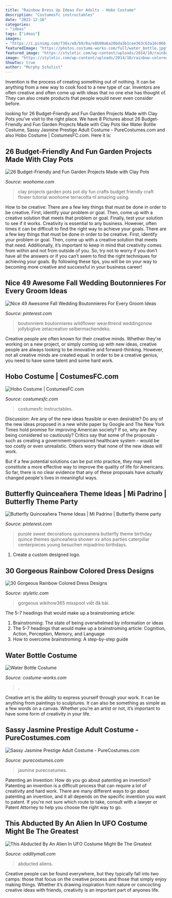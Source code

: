 ```yaml
---
title: "Rainbow Dress Up Ideas For Adults - Hobo Costume"
description: "Costumesfc instructables"
date: "2022-12-16"
categories:
- "ideas"
tags: ["ideas"]
images:
- "https://i.pinimg.com/736x/e8/b9/0a/e8b90a6a20bda3b1cee363c63a16c066.jpg"
featuredImage: "https://photos.costume-works.com/full/water_bottle.jpg"
featured_image: "https://styletic.com/wp-content/uploads/2014/10/rainbow-colored-dress/15-rainbow-colored-dress-designs.jpg"
image: "https://styletic.com/wp-content/uploads/2014/10/rainbow-colored-dress/15-rainbow-colored-dress-designs.jpg"
ShowToc: true
author: "Murphy Schulist"
---
```



Invention is the process of creating something out of nothing. It can be anything from a new way to cook food to a new type of car. Inventors are often creative and often come up with ideas that no one else has thought of. They can also create products that people would never even consider before.

	

		
looking for 26 Budget-Friendly and Fun Garden Projects Made with Clay Pots you've visit to the right place. We have 8 Pictures about 26 Budget-Friendly and Fun Garden Projects Made with Clay Pots like Water Bottle Costume, Sassy Jasmine Prestige Adult Costume - PureCostumes.com and also Hobo Costume | CostumesFC.com. Here it is:
		
    
## 26 Budget-Friendly And Fun Garden Projects Made With Clay Pots

<img loading=lazy src="http://www.woohome.com/wp-content/uploads/2015/05/clay-pot-garden-projects-woohome-10.jpg" onerror="this.onerror=null;this.src='https://tse2.mm.bing.net/th?id=OIP.WZSz21KrV3SEG4mWiS2zPQHaLG&amp;pid=15.1';" alt="26 Budget-Friendly and Fun Garden Projects Made with Clay Pots">

_Source: woohome.com_

>clay projects garden pots pot diy fun crafts budget friendly craft flower tutorial woohome terracotta nl amazing using. 

	

How to be creative: There are a few key things that must be done in order to be creative. First, identify your problem or goal. Then, come up with a creative solution that meets that problem or goal. Finally, test your solution to see if it works.
Creativity is essential to any business. However, often times it can be difficult to find the right way to achieve your goals. There are a few key things that must be done in order to be creative. First, identify your problem or goal. Then, come up with a creative solution that meets that need. Additionally, it’s important to keep in mind that creativity comes from within and not from outside of you. So, try not to worry if you don’t have all the answers or if you can’t seem to find the right techniques for achieving your goals. By following these tips, you will be on your way to becoming more creative and successful in your business career!

    
## Nice 49 Awesome Fall Wedding Boutonnieres For Every Groom Ideas

<img loading=lazy src="https://i.pinimg.com/736x/86/d9/8f/86d98f460e9ff970219144c8f98e055d.jpg" onerror="this.onerror=null;this.src='https://tse1.mm.bing.net/th?id=OIP.orzsicS8feb7sL006_522wHaJ4&amp;pid=15.1';" alt="Nice 49 Awesome Fall Wedding Boutonnieres For Every Groom Ideas">

_Source: pinterest.com_

>boutonniere boutonnieres wildflower wear4trend weddingznow jollybiglive zetacreativo selbermachendeko. 

	

Creative people are often known for their creative minds. Whether they're working on a new project, or simply coming up with new ideas, creative people are always looking to be innovative and forward-thinking. However, not all creative minds are created equal. In order to be a creative genius, you need to have some talent and some hard work.

    
## Hobo Costume | CostumesFC.com

<img loading=lazy src="https://www.costumesfc.com/wp-content/uploads/2014/11/Hobo-Costumes.jpg" onerror="this.onerror=null;this.src='https://tse3.mm.bing.net/th?id=OIP.8I5-bnA4aHUXGdf-y75yHwAAAA&amp;pid=15.1';" alt="Hobo Costume | CostumesFC.com">

_Source: costumesfc.com_

>costumesfc instructables. 

	

Discussion: Are any of the new ideas feasible or even desirable?
Do any of the new ideas proposed in a new white paper by Google and The New York Times hold promise for improving American society? If so, why are they being considered so cautiously?
Critics say that some of the proposals - such as creating a government-sponsored healthcare system - would be too costly or even unrealistic. Others worry that none of the new ideas will work.

But if a few potential solutions can be put into practice, they may well constitute a more effective way to improve the quality of life for Americans. So far, there is no clear evidence that any of these proposals have actually changed people's lives in meaningful ways.

    
## Butterfly Quinceañera Theme Ideas | Mi Padrino | Butterfly Theme Party

<img loading=lazy src="https://i.pinimg.com/736x/e8/b9/0a/e8b90a6a20bda3b1cee363c63a16c066.jpg" onerror="this.onerror=null;this.src='https://tse1.mm.bing.net/th?id=OIP.gEOwxs7vFLo5Pmchrt1CSwHaLH&amp;pid=15.1';" alt="Butterfly Quinceañera Theme Ideas | Mi Padrino | Butterfly theme party">

_Source: pinterest.com_

>purple sweet decorations quinceanera butterfly theme birthday quince themes quinceañera shower xv años parties caterpillar centerpieces young besuchen mipadrino birthdays. 

	

1. Create a custom designed logo.

    
## 30 Gorgeous Rainbow Colored Dress Designs

<img loading=lazy src="https://styletic.com/wp-content/uploads/2014/10/rainbow-colored-dress/15-rainbow-colored-dress-designs.jpg" onerror="this.onerror=null;this.src='https://tse2.mm.bing.net/th?id=OIP.4LTgGvURhOB8XaWFaSKxowHaKH&amp;pid=15.1';" alt="30 Gorgeous Rainbow Colored Dress Designs">

_Source: styletic.com_

>gorgeous wikihow365 misspool viết đã bài. 

	

The 5-7 headings that would make up a brainstroming article:
1. Brainstroming: The state of being overwhelmed by information or ideas
2. The 5-7 headings that would make up a brainstroming article: Cognition, Action, Perception, Memory, and Language
3. How to overcome brainstroming: A step-by-step guide

    
## Water Bottle Costume

<img loading=lazy src="https://photos.costume-works.com/full/water_bottle.jpg" onerror="this.onerror=null;this.src='https://tse1.mm.bing.net/th?id=OIP.oGIhh4Dqf5ikrs7H_mhF4AHaNP&amp;pid=15.1';" alt="Water Bottle Costume">

_Source: costume-works.com_

>. 

	

Creative art is the ability to express yourself through your work. It can be anything from paintings to sculptures. It can also be something as simple as a few words on a canvas. Whether you’re an artist or not, it’s important to have some form of creativity in your life.

    
## Sassy Jasmine Prestige Adult Costume - PureCostumes.com

<img loading=lazy src="https://www.purecostumes.com/mm5/graphics/00000001/D50506_full_1.jpg" onerror="this.onerror=null;this.src='https://tse4.mm.bing.net/th?id=OIP.JQ0iidKQGQJr9b7vJ04g6AHaLO&amp;pid=15.1';" alt="Sassy Jasmine Prestige Adult Costume - PureCostumes.com">

_Source: purecostumes.com_

>jasmine purecostumes. 

	

Patenting an Invention: How do you go about patenting an invention?
Patenting an invention is a difficult process that can require a lot of creativity and hard work. There are many different ways to go about patenting an invention, and it all depends on the specific invention you want to patent. If you're not sure which route to take, consult with a lawyer or Patent Attorney to help you choose the right way to go.

    
## This Abducted By An Alien In UFO Costume Might Be The Greatest

<img loading=lazy src="https://odditymall.com/includes/content/upload/this-abducted-by-an-alien-in-ufo-costume-might-be-the-greatest-halloween-idea-ever-8953.jpg" onerror="this.onerror=null;this.src='https://tse3.mm.bing.net/th?id=OIP.sUArY555Z_kafHp1S0efcAHaKf&amp;pid=15.1';" alt="This Abducted By An Alien In UFO Costume Might Be The Greatest">

_Source: odditymall.com_

>abducted aliens. 

	

Creative people can be found everywhere, but they typically fall into two camps: those that focus on the creative process and those that simply enjoy making things. Whether it’s drawing inspiration from nature or concocting creative ideas with friends, creativity is an important part of anyones life.

